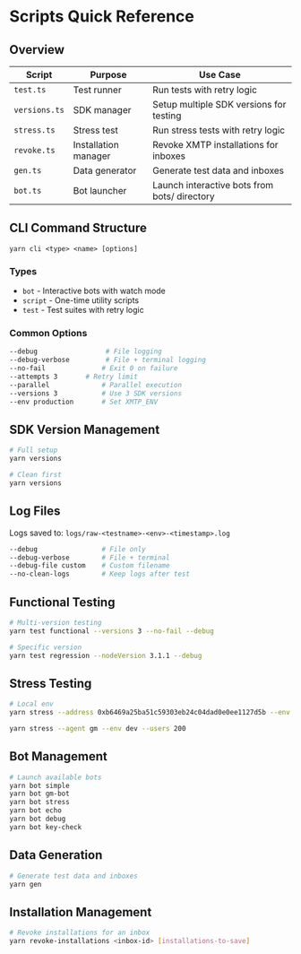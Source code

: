 # Scripts Quick Reference

## Overview

| Script        | Purpose        | Use Case                                  |
| ------------- | -------------- | ----------------------------------------- |
| `test.ts`     | Test runner    | Run tests with retry logic                |
| `versions.ts` | SDK manager    | Setup multiple SDK versions for testing   |
| `stress.ts`   | Stress test    | Run stress tests with retry logic         |
| `revoke.ts`   | Installation manager | Revoke XMTP installations for inboxes    |
| `gen.ts`      | Data generator | Generate test data and inboxes            |
| `bot.ts`      | Bot launcher   | Launch interactive bots from bots/ directory |

## CLI Command Structure

```
yarn cli <type> <name> [options]
```

### Types

- `bot` - Interactive bots with watch mode
- `script` - One-time utility scripts
- `test` - Test suites with retry logic

### Common Options

```bash
--debug                 # File logging
--debug-verbose         # File + terminal logging
--no-fail              # Exit 0 on failure
--attempts 3       # Retry limit
--parallel             # Parallel execution
--versions 3           # Use 3 SDK versions
--env production       # Set XMTP_ENV
```

## SDK Version Management

```bash
# Full setup
yarn versions

# Clean first
yarn versions
```

## Log Files

Logs saved to: `logs/raw-<testname>-<env>-<timestamp>.log`

```bash
--debug                # File only
--debug-verbose        # File + terminal
--debug-file custom    # Custom filename
--no-clean-logs        # Keep logs after test
```

## Functional Testing

```bash
# Multi-version testing
yarn test functional --versions 3 --no-fail --debug

# Specific version
yarn test regression --nodeVersion 3.1.1 --debug
```

## Stress Testing

```bash
# Local env
yarn stress --address 0xb6469a25ba51c59303eb24c04dad0e0ee1127d5b --env dev --users 200

yarn stress --agent gm --env dev --users 200
```

## Bot Management

```bash
# Launch available bots
yarn bot simple
yarn bot gm-bot
yarn bot stress
yarn bot echo
yarn bot debug
yarn bot key-check
```

## Data Generation

```bash
# Generate test data and inboxes
yarn gen
```

## Installation Management

```bash
# Revoke installations for an inbox
yarn revoke-installations <inbox-id> [installations-to-save]
```
